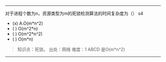---
对于进程个数为n，资源类型为m的死锁检测算法的时间复杂度为（） s4
- (x) A.O(m*n^2)
- ( ) O(m^2*n)
- ( ) O(m^2*n^2)
- ( ) O(m*n)

> 知识点：死锁。
> 出处：网络
> 难度：1
> ABCD 是O(m*n^2)

---